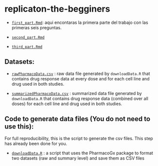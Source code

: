 # replicaton-the-begginers

* [`first_part.Rmd`](https://github.com/dinojgarcia/replicaton-the-begginers/blob/master/first_part.Rmd): aqui encontaras la primera parte del trabajo con las primeras seis preguntas.

* [`second_part.Rmd`](https://github.com/dinojgarcia/replicaton-the-begginers/blob/master/second_part.Rmd)

* [`third_part.Rmd`](https://github.com/dinojgarcia/replicaton-the-begginers/blob/master/thrid_part.Rmd)

## Datasets:

* [`rawPharmacoData.csv`](https://github.com/areyesq89/PR2017replicaton/blob/master/rawPharmacoData.csv) : raw data file generated by `downloadData.R` that contains drug response data at every dose and for each cell line and drug used in both studies. 

* [`summarizedPharmacoData.csv`](https://github.com/areyesq89/PR2017replicaton/blob/master/summarizedPharmacoData.csv) : summarized data file generated by `downloadData.R` that contains drug response data (combined over all doses) for each cell line and drug used in both studies.

## Code to generate data files (You do not need to use this):

For full reproducibility, this is the script to generate the csv files. This step has already been done for you.

* [`downloadData.R`](https://github.com/areyesq89/PR2017replicaton/blob/master/downloadData.R) : a script that uses the PharmacoGx package to format two datasets (raw and summary level) and save them as CSV files 
